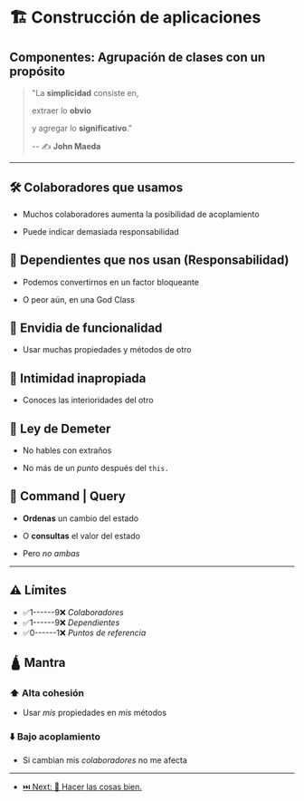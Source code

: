 # 🏗️ Construcción de aplicaciones

## Componentes: Agrupación de clases con un propósito

> "La **simplicidad** consiste en,
>
> extraer lo **obvio**
>
> y agregar lo **significativo**."
>
> -- ✍️ **John Maeda**

---

## 🛠️ Colaboradores que usamos

- Muchos colaboradores aumenta la posibilidad de acoplamiento

- Puede indicar demasiada responsabilidad

## 🏥 Dependientes que nos usan (Responsabilidad)

- Podemos convertirnos en un factor bloqueante

- O peor aún, en una God Class

## 🤤 Envidia de funcionalidad

- Usar muchas propiedades y métodos de otro

## 💑 Intimidad inapropiada

- Conoces las interioridades del otro

## 🤡 Ley de Demeter

- No hables con extraños

- No más de un _punto_ después del `this.`

## 🔀 Command | Query

- **Ordenas** un cambio del estado

- O **consultas** el valor del estado

- Pero _no ambas_

---

## ⚠️ Límites

- ✅1------9❌ _Colaboradores_
- ✅1------9❌ _Dependientes_
- ✅0------1❌ _Puntos de referencia_

## 🛕 Mantra

### ⬆️ Alta cohesión

- Usar _mis_ propiedades en _mis_ métodos

### ⬇️ Bajo acoplamiento

- Si cambian mis _colaboradores_ no me afecta

---

- [⏭️ Next: 📝 Hacer las cosas bien.](../5-artisan/1-hacer_las_cosas_bien.md)
